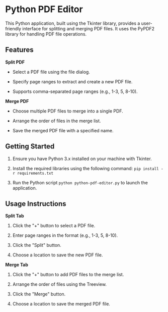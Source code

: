 # Python PDF Editor



This Python application, built using the Tkinter library, provides a user-friendly interface for splitting and merging PDF files. It uses the PyPDF2 library for handling PDF file operations.



## Features



**Split PDF**

- Select a PDF file using the file dialog.

- Specify page ranges to extract and create a new PDF file.

- Supports comma-separated page ranges (e.g., 1-3, 5, 8-10).



**Merge PDF**

- Choose multiple PDF files to merge into a single PDF.

- Arrange the order of files in the merge list.

- Save the merged PDF file with a specified name.



## Getting Started



1. Ensure you have Python 3.x installed on your machine with Tkinter.

2. Install the required libraries using the following command: `pip install -r requirements.txt`

3. Run the Python script `python python-pdf-editor.py` to launch the application.



## Usage Instructions



**Split Tab**



1. Click the "+" button to select a PDF file.

2. Enter page ranges in the format (e.g., 1-3, 5, 8-10).

3. Click the "Split" button.

4. Choose a location to save the new PDF file.




**Merge Tab**



1. Click the "+" button to add PDF files to the merge list.

2. Arrange the order of files using the Treeview.

3. Click the "Merge" button.

4. Choose a location to save the merged PDF file.